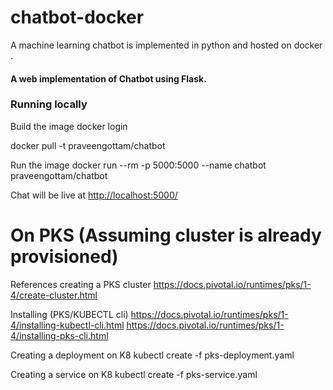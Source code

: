 # chatbot-docker
A machine learning chatbot is implemented in python and hosted on docker .

#### A web implementation of Chatbot using Flask.

### Running locally  
Build the image
docker login

docker pull -t praveengottam/chatbot

Run the image
docker run --rm -p 5000:5000 --name chatbot praveengottam/chatbot

Chat will be live at [http://localhost:5000/](http://localhost:5000/)

# On PKS  (Assuming cluster is already provisioned)

References creating a PKS cluster
https://docs.pivotal.io/runtimes/pks/1-4/create-cluster.html

Installing (PKS/KUBECTL cli)
https://docs.pivotal.io/runtimes/pks/1-4/installing-kubectl-cli.html
https://docs.pivotal.io/runtimes/pks/1-4/installing-pks-cli.html


Creating a deployment on K8
kubectl create -f pks-deployment.yaml

Creating a service on K8
kubectl create -f pks-service.yaml
